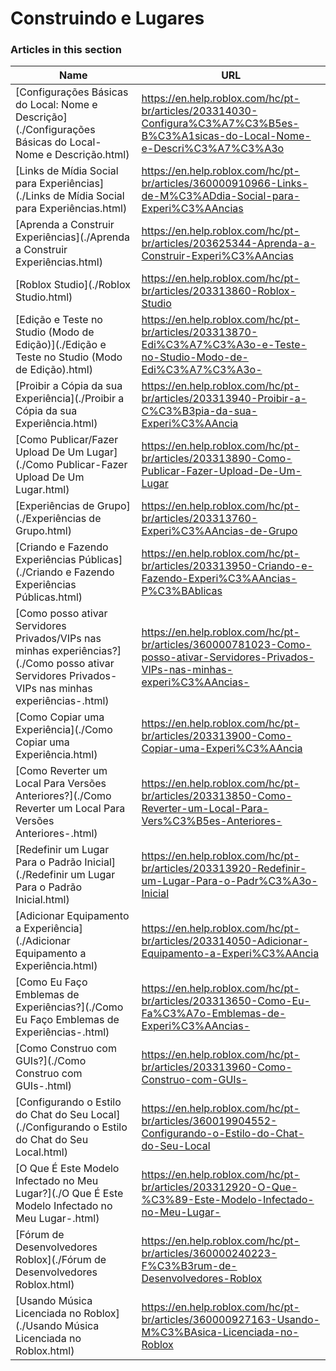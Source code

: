 # Construindo e Lugares  
### Articles in this section
Name|URL
-|-
[Configurações Básicas do Local: Nome e Descrição](./Configurações Básicas do Local- Nome e Descrição.html) |https://en.help.roblox.com/hc/pt-br/articles/203314030-Configura%C3%A7%C3%B5es-B%C3%A1sicas-do-Local-Nome-e-Descri%C3%A7%C3%A3o
[Links de Mídia Social para Experiências](./Links de Mídia Social para Experiências.html) |https://en.help.roblox.com/hc/pt-br/articles/360000910966-Links-de-M%C3%ADdia-Social-para-Experi%C3%AAncias
[Aprenda a Construir Experiências](./Aprenda a Construir Experiências.html) |https://en.help.roblox.com/hc/pt-br/articles/203625344-Aprenda-a-Construir-Experi%C3%AAncias
[Roblox Studio](./Roblox Studio.html) |https://en.help.roblox.com/hc/pt-br/articles/203313860-Roblox-Studio
[Edição e Teste no Studio (Modo de Edição)](./Edição e Teste no Studio (Modo de Edição).html) |https://en.help.roblox.com/hc/pt-br/articles/203313870-Edi%C3%A7%C3%A3o-e-Teste-no-Studio-Modo-de-Edi%C3%A7%C3%A3o-
[Proibir a Cópia da sua Experiência](./Proibir a Cópia da sua Experiência.html) |https://en.help.roblox.com/hc/pt-br/articles/203313940-Proibir-a-C%C3%B3pia-da-sua-Experi%C3%AAncia
[Como Publicar/Fazer Upload De Um Lugar](./Como Publicar-Fazer Upload De Um Lugar.html) |https://en.help.roblox.com/hc/pt-br/articles/203313890-Como-Publicar-Fazer-Upload-De-Um-Lugar
[Experiências de Grupo](./Experiências de Grupo.html) |https://en.help.roblox.com/hc/pt-br/articles/203313760-Experi%C3%AAncias-de-Grupo
[Criando e Fazendo Experiências Públicas](./Criando e Fazendo Experiências Públicas.html) |https://en.help.roblox.com/hc/pt-br/articles/203313950-Criando-e-Fazendo-Experi%C3%AAncias-P%C3%BAblicas
[Como posso ativar Servidores Privados/VIPs nas minhas experiências?](./Como posso ativar Servidores Privados-VIPs nas minhas experiências-.html) |https://en.help.roblox.com/hc/pt-br/articles/360000781023-Como-posso-ativar-Servidores-Privados-VIPs-nas-minhas-experi%C3%AAncias-
[Como Copiar uma Experiência](./Como Copiar uma Experiência.html) |https://en.help.roblox.com/hc/pt-br/articles/203313900-Como-Copiar-uma-Experi%C3%AAncia
[Como Reverter um Local Para Versões Anteriores?](./Como Reverter um Local Para Versões Anteriores-.html) |https://en.help.roblox.com/hc/pt-br/articles/203313850-Como-Reverter-um-Local-Para-Vers%C3%B5es-Anteriores-
[Redefinir um Lugar Para o Padrão Inicial](./Redefinir um Lugar Para o Padrão Inicial.html) |https://en.help.roblox.com/hc/pt-br/articles/203313920-Redefinir-um-Lugar-Para-o-Padr%C3%A3o-Inicial
[Adicionar Equipamento a Experiência](./Adicionar Equipamento a Experiência.html) |https://en.help.roblox.com/hc/pt-br/articles/203314050-Adicionar-Equipamento-a-Experi%C3%AAncia
[Como Eu Faço Emblemas de Experiências?](./Como Eu Faço Emblemas de Experiências-.html) |https://en.help.roblox.com/hc/pt-br/articles/203313650-Como-Eu-Fa%C3%A7o-Emblemas-de-Experi%C3%AAncias-
[Como Construo com GUIs?](./Como Construo com GUIs-.html) |https://en.help.roblox.com/hc/pt-br/articles/203313960-Como-Construo-com-GUIs-
[Configurando o Estilo do Chat do Seu Local](./Configurando o Estilo do Chat do Seu Local.html) |https://en.help.roblox.com/hc/pt-br/articles/360019904552-Configurando-o-Estilo-do-Chat-do-Seu-Local
[O Que É Este Modelo Infectado no Meu Lugar?](./O Que É Este Modelo Infectado no Meu Lugar-.html) |https://en.help.roblox.com/hc/pt-br/articles/203312920-O-Que-%C3%89-Este-Modelo-Infectado-no-Meu-Lugar-
[Fórum de Desenvolvedores Roblox](./Fórum de Desenvolvedores Roblox.html) |https://en.help.roblox.com/hc/pt-br/articles/360000240223-F%C3%B3rum-de-Desenvolvedores-Roblox
[Usando Música Licenciada no Roblox](./Usando Música Licenciada no Roblox.html) |https://en.help.roblox.com/hc/pt-br/articles/360000927163-Usando-M%C3%BAsica-Licenciada-no-Roblox